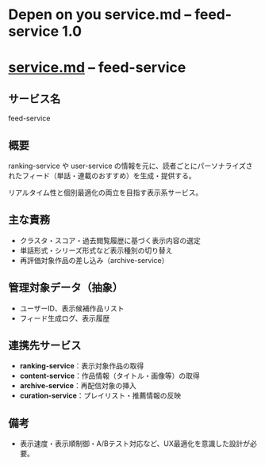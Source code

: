 # Depen on you service.md – feed-service 1.0

# [service.md](http://service.md/) – feed-service

## サービス名

feed-service

## 概要

ranking-service や user-service の情報を元に、読者ごとにパーソナライズされたフィード（単話・連載のおすすめ）を生成・提供する。

リアルタイム性と個別最適化の両立を目指す表示系サービス。

## 主な責務

- クラスタ・スコア・過去閲覧履歴に基づく表示内容の選定
- 単話形式・シリーズ形式など表示種別の切り替え
- 再評価対象作品の差し込み（archive-service）

## 管理対象データ（抽象）

- ユーザーID、表示候補作品リスト
- フィード生成ログ、表示履歴

## 連携先サービス

- **ranking-service**：表示対象作品の取得
- **content-service**：作品情報（タイトル・画像等）の取得
- **archive-service**：再配信対象の挿入
- **curation-service**：プレイリスト・推薦情報の反映

## 備考

- 表示速度・表示順制御・A/Bテスト対応など、UX最適化を意識した設計が必要。